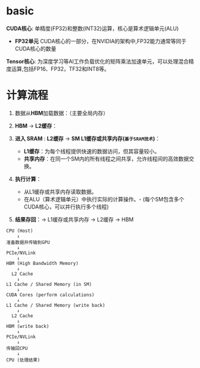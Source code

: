 
# basic
**CUDA核心**: 单精度(FP32)和整数(INT32)运算，核心是算术逻辑单元(ALU)
 - **FP32单元**  CUDA核心的一部分，在NVIDIA的架构中,FP32能力通常等同于CUDA核心的数量

**Tensor核心**: 为深度学习等AI工作负载优化的矩阵乘法加速单元，可以处理混合精度运算,包括FP16、FP32，TF32和INT8等。


# 计算流程
1. 数据从**HBM**加载数据：（主要全局内存）
2. **HBM** -> **L2缓存**：
3. **进入 SRAM** :  **L2缓存** ->  **SM L1缓存或共享内存(`基于SRAM技术`)**：
   - **L1缓存**：为每个线程提供快速的数据访问，但其容量较小。
   - **共享内存**：在同一个SM内的所有线程之间共享，允许线程间的高效数据交换。

4. **执行计算**：
   - 从L1缓存或共享内存读取数据。
   - 在ALU（算术逻辑单元）中执行实际的计算操作。- (每个SM包含多个CUDA核心，可以并行执行多个线程)

5. **结果存回**：-> L1缓存或共享内存 -> L2缓存 -> HBM

```
CPU (Host)
    ↓
准备数据并传输到GPU
    ↓
PCIe/NVLink
    ↓
HBM (High Bandwidth Memory)
    ↓
  L2 Cache
    ↓
L1 Cache / Shared Memory (in SM)
    ↓
CUDA Cores (perform calculations)
    ↓
L1 Cache / Shared Memory (write back)
    ↓
  L2 Cache
    ↓
HBM (write back)
    ↓
PCIe/NVLink
    ↓
传输回CPU
    ↓
CPU (处理结果)

```

